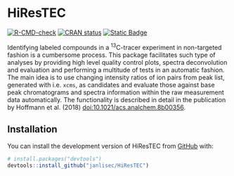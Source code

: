
<!-- README.md is generated from README.Rmd. Please edit that file -->

# HiResTEC

<!-- badges: start -->

[![R-CMD-check](https://github.com/janlisec/HiResTEC/actions/workflows/R-CMD-check.yaml/badge.svg)](https://github.com/janlisec/HiResTEC/actions/workflows/R-CMD-check.yaml)
[![CRAN
status](https://www.r-pkg.org/badges/version/HiResTEC)](https://CRAN.R-project.org/package=HiResTEC)
[![Static
Badge](https://img.shields.io/badge/doi-10.1021/acs.analchem.8b00356-yellow.svg)](https://doi.org/10.1021/acs.analchem.8b00356)
<!-- badges: end -->

Identifying labeled compounds in a <sup>13</sup>C-tracer experiment in
non-targeted fashion is a cumbersome process. This package facilitates
such type of analyses by providing high level quality control plots,
spectra deconvolution and evaluation and performing a multitude of tests
in an automatic fashion. The main idea is to use changing intensity
ratios of ion pairs from peak list, generated with i.e. `xcms`, as
candidates and evaluate those against base peak chromatograms and
spectra information within the raw measurement data automatically. The
functionality is described in detail in the publication by Hoffmann et
al. (2018) <doi:10.1021/acs.analchem.8b00356>.

## Installation

You can install the development version of HiResTEC from
[GitHub](https://github.com/) with:

``` r
# install.packages("devtools")
devtools::install_github("janlisec/HiResTEC")
```

